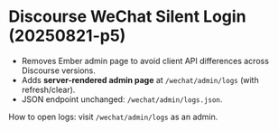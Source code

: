 # Discourse WeChat Silent Login (20250821-p5)

- Removes Ember admin page to avoid client API differences across Discourse versions.
- Adds **server-rendered admin page** at `/wechat/admin/logs` (with refresh/clear).
- JSON endpoint unchanged: `/wechat/admin/logs.json`.

How to open logs: visit `/wechat/admin/logs` as an admin.

